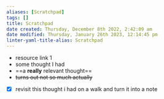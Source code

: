 ```yaml
---
aliases: [Scratchpad]
tags: []
title: Scratchpad
date created: Thursday, December 8th 2022, 2:42:09 am
date modified: Thursday, January 26th 2023, 12:14:45 pm
linter-yaml-title-alias: Scratchpad
---
```


- resource link 1
- some thought I had
- ==a **really** relevant thought==
- ~~turns out not so much actually~~
- [x] revisit this thought i had on a walk and turn it into a note
